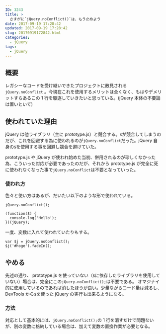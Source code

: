 ```yaml
---
ID: 3243
title: >
  さすがに`jQuery.noConflict()`は、もう止めよう
date: 2017-09-19 17:28:42
updated: 2017-09-19 17:28:42
slug: 20170919172842.html
categories:
  - jQuery
tags:
  - jQuery
---
```


## 概要

レガシーなコードを受け継いできたプロジェクトに散見される `jQuery.noConflict` 。今現在これを使用するメリットは全くなく、もはやデメリットすらあるこの 1 行を駆逐していきたいと思っている。(jQuery 本体の不要論は置いといて)

<!--more-->

## 使われていた理由

jQuery は他ライブラリ（主に prototype.js）と競合する。`$`が競合してしまうのだが、これを回避する為に使われるのが`jQuery.noConflict`だった。jQuery 自身の`$`を使用する事を回避し競合を避けていた。

prototype.js や jQuery が使われ始めた当初、併用されるのが珍しくなかった為、こういった対応が必要であったのだが、それから prototype.js が完全に死に使われなくなった事で`jQuery.noConflict`は不要となっていった。

### 使われ方

色々と使い方はあるが、だいたい以下のような形で使われている。

```language-js
jQuery.noConflict();

(function($) {
  console.log('Hello');
})(jQuery);
```

一度、変数に入れて使われていたりもする。

```language-js
var $j = jQuery.noConflict();
$j('#hoge').fadeIn();
```

## やめる

先述の通り、 prototype.js を使っていない（`$`に依存したライブラリを使用していない）場合は、完全にこの`jQuery.noConflict();`は不要である。
オマジナイ的に使用しているのであれば消したほうが良い。少量ながらコード量は減るし、DevTools から`$`を使った jQuery の実行も出来るようになる。

### 方法

対応として基本的には、`jQuery.noConflict();`の 1 行を消すだけで問題ないが、別の変数に格納している場合は、加えて変数の置換作業が必要となる。
